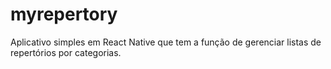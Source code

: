 # myrepertory
Aplicativo simples em React Native que tem a função de gerenciar listas de repertórios por categorias.

